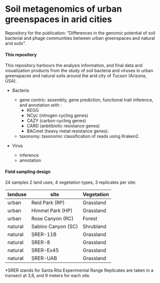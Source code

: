 # Soil metagenomics of urban greenspaces in arid cities
Repository for the publication: "Differences in the genomic potential of soil bacterial and phage communities between urban greenspaces and natural arid soils". 


#### This repository
This repository harbours the analysis information, and final data and visualization products from the study of soil bacteria and viruses in urban greenspaces and natural soils around the arid city of Tucson (Arizona, USA). 
- Bacteria
    - gene centric: assembly, gene prediction, functional trait inference, and annotation with :
        - KEGG
        - NCyc (nitrogen cycling genes) 
        - CAZY (carbon cycling genes) 
        - CARD (anbtibiotic resistance genes)
        - BACmet (heavy metal resistance genes).
    - taxonomy: taxonomic classification of reads using Kraken2. 
      

- Virus
    - inference
    - annotation 



  


#### Field sampling design
24 samples
2 land uses, 4 vegetation types, 3 replicates per site:
   
| landuse        | site              | Vegetation      |
| -------------  | ----------------  |---------------- |
| urban          | Reid Park (RP)    | Grassland       |
| urban          | Himmel Park (HP)  | Grassland       |
| urban          | Rose Canyon (RC)  | Forest          |
| natural        | Sabino Canyon (SC)| Shrubland       |
| natural        | SRER-11B          | Grassland       |
| natural        | SRER-8            | Grassland       |
| natural        | SRER-Ex45         | Grassland       |
| natural        | SRER-UAB          | Grassland       |

 *SRER stands for Santa Rita Experimental Range
 Replicates are taken in a transect at 3,6, and 9 meters for each site.
   
   
